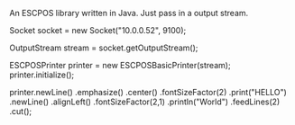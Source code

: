 An ESCPOS library written in Java. Just pass in a output stream.

Socket socket = new Socket("10.0.0.52", 9100);

OutputStream stream = socket.getOutputStream();

ESCPOSPrinter printer = new ESCPOSBasicPrinter(stream);
printer.initialize();

printer.newLine()
        .emphasize()
        .center()
        .fontSizeFactor(2)
        .print("HELLO")
        .newLine()
        .alignLeft()
        .fontSizeFactor(2,1)
        .println("World")
        .feedLines(2)
        .cut();
